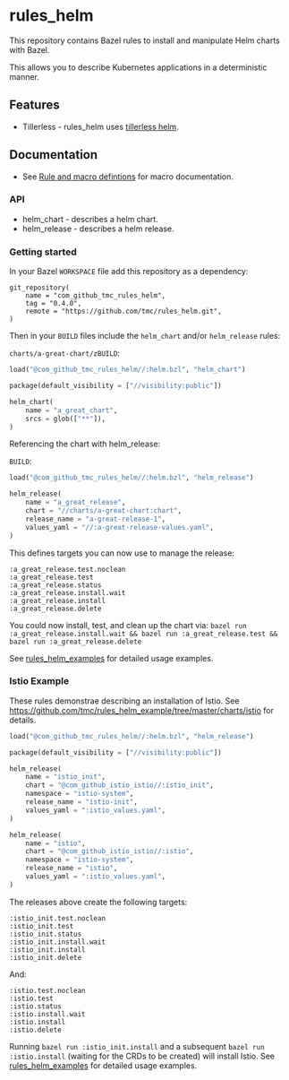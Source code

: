 # rules_helm

This repository contains Bazel rules to install and manipulate Helm charts with Bazel.

This allows you to describe Kubernetes applications in a deterministic manner.

## Features

* Tillerless - rules_helm uses [tillerless helm](https://rimusz.net/tillerless-helm/).

## Documentation

* See [Rule and macro defintions](./docs/docs.md) for macro documentation.

### API

* helm_chart - describes a helm chart.
* helm_release - describes a helm release.

### Getting started

In your Bazel `WORKSPACE` file add this repository as a dependency:

```
git_repository(
    name = "com_github_tmc_rules_helm",
    tag = "0.4.0",
    remote = "https://github.com/tmc/rules_helm.git",
)
```

Then in your `BUILD` files include the `helm_chart` and/or `helm_release` rules:

`charts/a-great-chart/zBUILD`:
```python
load("@com_github_tmc_rules_helm//:helm.bzl", "helm_chart")

package(default_visibility = ["//visibility:public"])

helm_chart(
    name = "a_great_chart",
    srcs = glob(["**"]),
)
```

Referencing the chart with helm_release:

`BUILD`:
```python
load("@com_github_tmc_rules_helm//:helm.bzl", "helm_release")

helm_release(
    name = "a_great_release",
    chart = "//charts/a-great-chart:chart",
    release_name = "a-great-release-1",
    values_yaml = "//:a-great-release-values.yaml",
)
```

This defines targets you can now use to manage the release:
```
:a_great_release.test.noclean
:a_great_release.test
:a_great_release.status
:a_great_release.install.wait
:a_great_release.install
:a_great_release.delete
```

You could now install, test, and clean up the chart via:
`bazel run :a_great_release.install.wait && bazel run :a_great_release.test && bazel run :a_great_release.delete`

See [rules_helm_examples](https://github.com/tmc/rules_helm_example) for detailed usage examples.

### Istio Example

These rules demonstrae  describing an installation of Istio. See
https://github.com/tmc/rules_helm_example/tree/master/charts/istio for details.

```python
load("@com_github_tmc_rules_helm//:helm.bzl", "helm_release")

package(default_visibility = ["//visibility:public"])

helm_release(
    name = "istio_init",
    chart = "@com_github_istio_istio//:istio_init",
    namespace = "istio-system",
    release_name = "istio-init",
    values_yaml = ":istio_values.yaml",
)

helm_release(
    name = "istio",
    chart = "@com_github_istio_istio//:istio",
    namespace = "istio-system",
    release_name = "istio",
    values_yaml = ":istio_values.yaml",
)
```

The releases above create the following targets:
```
:istio_init.test.noclean
:istio_init.test
:istio_init.status
:istio_init.install.wait
:istio_init.install
:istio_init.delete
```
And:
```
:istio.test.noclean
:istio.test
:istio.status
:istio.install.wait
:istio.install
:istio.delete
```

Running `bazel run :istio_init.install` and a subsequent `bazel run :istio.install` (waiting for the CRDs to be created) will install Istio. See [rules_helm_examples](https://github.com/tmc/rules_helm_example) for detailed usage examples.
